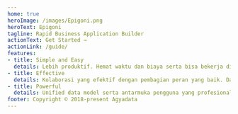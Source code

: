 ```yaml
---
home: true
heroImage: /images/Epigoni.png
heroText: Epigoni
tagline: Rapid Business Application Builder
actionText: Get Started →
actionLink: /guide/
features:
- title: Simple and Easy
  details: Lebih produktif. Hemat waktu dan biaya serta bisa bekerja di mana saja.
- title: Effective
  details: Kolaborasi yang efektif dengan pembagian peran yang baik. Dan deployment yang mudah dengan minimal dependency.
- title: Powerful
  details: Unified data model serta antarmuka pengguna yang profesional, konsisten dan intuitif.
footer: Copyright © 2018-present Agyadata
---
```

